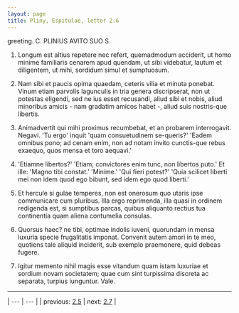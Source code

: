 ```yaml
---
layout: page
title: Pliny, Espitulae, letter 2.6
---
```


greeting. C. PLINIUS AVITO SUO S.



1. Longum est altius repetere nec refert, quemadmodum acciderit, ut homo minime familiaris cenarem apud quendam, ut sibi videbatur, lautum et diligentem, ut mihi, sordidum simul et sumptuosum.



2. Nam sibi et paucis opima quaedam, ceteris vilia et minuta ponebat. Vinum etiam parvolis lagunculis in tria genera discripserat, non ut potestas eligendi, sed ne ius esset recusandi, aliud sibi et nobis, aliud minoribus amicis - nam gradatim amicos habet -, aliud suis nostris-que libertis.



3. Animadvertit qui mihi proximus recumbebat, et an probarem interrogavit. Negavi. 'Tu ergo' inquit 'quam consuetudinem se-queris?' 'Eadem omnibus pono; ad cenam enim, non ad notam invito cunctis-que rebus exaequo, quos mensa et toro aequavi.'



4. 'Etiamne libertos?' 'Etiam; convictores enim tunc, non libertos puto.' Et ille: 'Magno tibi constat.' 'Minime.' 'Qui fieri potest?' 'Quia scilicet liberti mei non idem quod ego bibunt, sed idem ego quod liberti.'



5. Et hercule si gulae temperes, non est onerosum quo utaris ipse communicare cum pluribus. Illa ergo reprimenda, illa quasi in ordinem redigenda est, si sumptibus parcas, quibus aliquanto rectius tua continentia quam aliena contumelia consulas.



6. Quorsus haec? ne tibi, optimae indolis iuveni, quorundam in mensa luxuria specie frugalitatis imponat. Convenit autem amori in te meo, quotiens tale aliquid inciderit, sub exemplo praemonere, quid debeas fugere.



7. Igitur memento nihil magis esse vitandum quam istam luxuriae et sordium novam societatem; quae cum sint turpissima discreta ac separata, turpius iunguntur. Vale.



---

| --- | --- |
| previous: [2.5](../2.5/) | next: [2.7](../2.7/) |